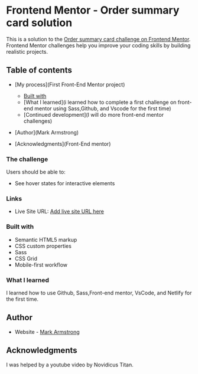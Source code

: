 # Frontend Mentor - Order summary card solution

This is a solution to the [Order summary card challenge on Frontend Mentor](https://www.frontendmentor.io/challenges/order-summary-component-QlPmajDUj). Frontend Mentor challenges help you improve your coding skills by building realistic projects. 

## Table of contents

- [My process](First Front-End Mentor project)
  - [Built with](html,css,sass)
  - [What I learned](i learned how to complete a first challenge on front-end mentor using Sass,Github, and Vscode for the first time)
  - [Continued development](I will do more front-end mentor challenges)
  
- [Author](Mark Armstrong)
- [Acknowledgments](Front-End mentor)


### The challenge

Users should be able to:

- See hover states for interactive elements


### Links


- Live Site URL: [Add live site URL here](https://makaz-mcfee1-order-summary.netlify.app/)


### Built with

- Semantic HTML5 markup
- CSS custom properties
- Sass
- CSS Grid
- Mobile-first workflow

### What I learned
I learned how to use Github, Sass,Front-end mentor, VsCode, and Netlify for the first time.


## Author

- Website - [Mark Armstrong](https://makaz-mcfee1-order-summary.netlify.app/)

## Acknowledgments
I was helped by a youtube video by Novidicus Titan.

